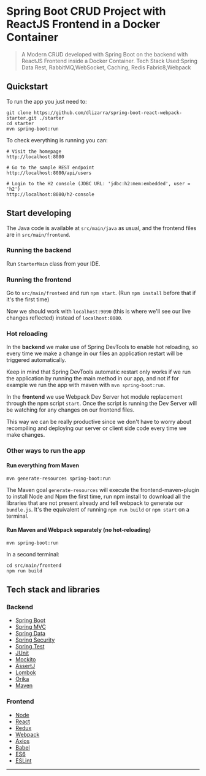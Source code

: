 # Spring Boot CRUD Project with ReactJS Frontend in a Docker Container
> A Modern CRUD developed with Spring Boot on the backend with ReactJS Frontend inside a Docker Container.
    Tech Stack Used:Spring Data Rest, RabbitMQ,WebSocket, Caching, Redis Fabric8,Webpack

## Quickstart
To run the app you just need to:

    git clone https://github.com/dlizarra/spring-boot-react-webpack-starter.git ./starter
    cd starter
    mvn spring-boot:run

To check everything is running you can:

    # Visit the homepage
    http://localhost:8080
    
    # Go to the sample REST endpoint
    http://localhost:8080/api/users
    
    # Login to the H2 console (JDBC URL: 'jdbc:h2:mem:embedded', user = 'h2')
    http://localhost:8080/h2-console

## Start developing
The Java code is available at `src/main/java` as usual, and the frontend files are in 
`src/main/frontend`.

### Running the backend
Run `StarterMain` class from your IDE.

### Running the frontend
Go to `src/main/frontend` and run `npm start`. (Run `npm install` before that if it's the first time)

Now we should work with `localhost:9090` (this is where we'll see our live changes reflected)
 instead of `localhost:8080`.

### Hot reloading
In the **backend** we make use of Spring DevTools to enable hot reloading, 
so every time we make a change in our files an application restart will
be triggered automatically.

Keep in mind that Spring DevTools automatic restart only works if we run the 
application by running the main method in our app, and not if for example we run 
the app with maven with `mvn spring-boot:run`.

In the **frontend** we use Webpack Dev Server hot module replacement 
through the npm script `start`. Once the script is running the Dev Server will be 
watching for any changes on our frontend files.

This way we can be really productive since we don't have to worry about recompiling and deploying
our server or client side code every time we make changes.




### Other ways to run the app
#### Run everything from Maven

    mvn generate-resources spring-boot:run

The Maven goal `generate-resources` will execute the frontend-maven-plugin to install Node
and Npm the first time, run npm install to download all the libraries  that are not 
present already and tell webpack to generate our `bundle.js`. It's the equivalent of running `npm run build` or `npm start` on a terminal.

#### Run Maven and Webpack separately (no hot-reloading)

    mvn spring-boot:run
In a second terminal:
    
    cd src/main/frontend
    npm run build

## Tech stack and libraries
### Backend
- [Spring Boot](http://projects.spring.io/spring-boot/)
- [Spring MVC](http://docs.spring.io/autorepo/docs/spring/3.2.x/spring-framework-reference/html/mvc.html)
- [Spring Data](http://projects.spring.io/spring-data/)
- [Spring Security](http://projects.spring.io/spring-security/)
- [Spring Test](http://docs.spring.io/autorepo/docs/spring-framework/3.2.x/spring-framework-reference/html/testing.html)
- [JUnit](http://junit.org/)
- [Mockito](http://mockito.org/)
- [AssertJ](http://joel-costigliola.github.io/assertj/)
- [Lombok](https://projectlombok.org/)
- [Orika](http://orika-mapper.github.io/orika-docs/)
- [Maven](https://maven.apache.org/)

### Frontend
- [Node](https://nodejs.org/en/)
- [React](https://facebook.github.io/react/)
- [Redux](http://redux.js.org/)
- [Webpack](https://webpack.github.io/)
- [Axios](https://github.com/mzabriskie/axios)
- [Babel](https://babeljs.io/)
- [ES6](http://www.ecma-international.org/ecma-262/6.0/)
- [ESLint](http://eslint.org/)

---
